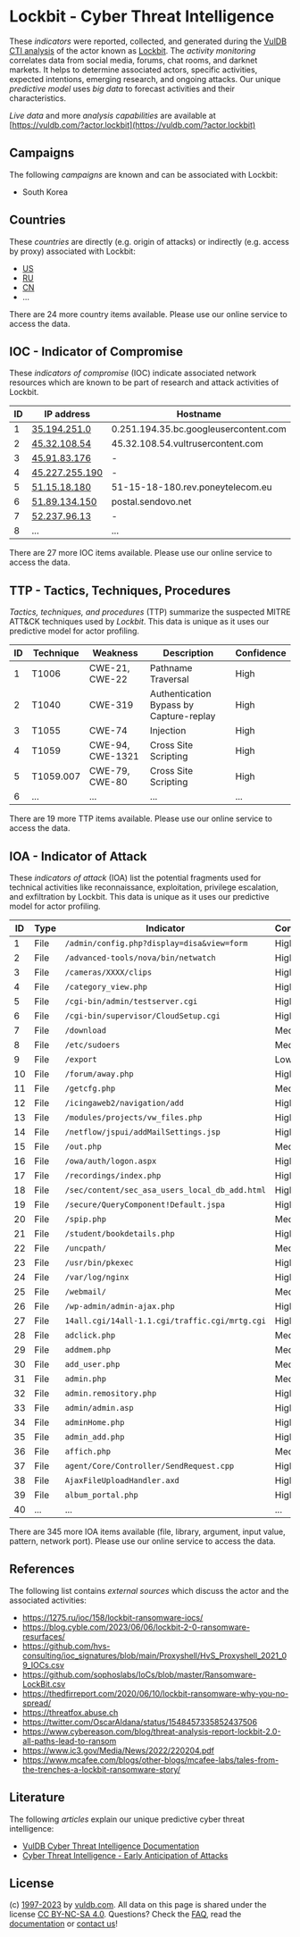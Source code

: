 # Lockbit - Cyber Threat Intelligence

These _indicators_ were reported, collected, and generated during the [VulDB CTI analysis](https://vuldb.com/?kb.cti) of the actor known as [Lockbit](https://vuldb.com/?actor.lockbit). The _activity monitoring_ correlates data from social media, forums, chat rooms, and darknet markets. It helps to determine associated actors, specific activities, expected intentions, emerging research, and ongoing attacks. Our unique _predictive model_ uses _big data_ to forecast activities and their characteristics.

_Live data_ and more _analysis capabilities_ are available at [https://vuldb.com/?actor.lockbit](https://vuldb.com/?actor.lockbit)

## Campaigns

The following _campaigns_ are known and can be associated with Lockbit:

* South Korea

## Countries

These _countries_ are directly (e.g. origin of attacks) or indirectly (e.g. access by proxy) associated with Lockbit:

* [US](https://vuldb.com/?country.us)
* [RU](https://vuldb.com/?country.ru)
* [CN](https://vuldb.com/?country.cn)
* ...

There are 24 more country items available. Please use our online service to access the data.

## IOC - Indicator of Compromise

These _indicators of compromise_ (IOC) indicate associated network resources which are known to be part of research and attack activities of Lockbit.

ID | IP address | Hostname | Campaign | Confidence
-- | ---------- | -------- | -------- | ----------
1 | [35.194.251.0](https://vuldb.com/?ip.35.194.251.0) | 0.251.194.35.bc.googleusercontent.com | - | Medium
2 | [45.32.108.54](https://vuldb.com/?ip.45.32.108.54) | 45.32.108.54.vultrusercontent.com | - | High
3 | [45.91.83.176](https://vuldb.com/?ip.45.91.83.176) | - | - | High
4 | [45.227.255.190](https://vuldb.com/?ip.45.227.255.190) | - | - | High
5 | [51.15.18.180](https://vuldb.com/?ip.51.15.18.180) | 51-15-18-180.rev.poneytelecom.eu | - | High
6 | [51.89.134.150](https://vuldb.com/?ip.51.89.134.150) | postal.sendovo.net | - | High
7 | [52.237.96.13](https://vuldb.com/?ip.52.237.96.13) | - | - | High
8 | ... | ... | ... | ...

There are 27 more IOC items available. Please use our online service to access the data.

## TTP - Tactics, Techniques, Procedures

_Tactics, techniques, and procedures_ (TTP) summarize the suspected MITRE ATT&CK techniques used by _Lockbit_. This data is unique as it uses our predictive model for actor profiling.

ID | Technique | Weakness | Description | Confidence
-- | --------- | -------- | ----------- | ----------
1 | T1006 | CWE-21, CWE-22 | Pathname Traversal | High
2 | T1040 | CWE-319 | Authentication Bypass by Capture-replay | High
3 | T1055 | CWE-74 | Injection | High
4 | T1059 | CWE-94, CWE-1321 | Cross Site Scripting | High
5 | T1059.007 | CWE-79, CWE-80 | Cross Site Scripting | High
6 | ... | ... | ... | ...

There are 19 more TTP items available. Please use our online service to access the data.

## IOA - Indicator of Attack

These _indicators of attack_ (IOA) list the potential fragments used for technical activities like reconnaissance, exploitation, privilege escalation, and exfiltration by Lockbit. This data is unique as it uses our predictive model for actor profiling.

ID | Type | Indicator | Confidence
-- | ---- | --------- | ----------
1 | File | `/admin/config.php?display=disa&view=form` | High
2 | File | `/advanced-tools/nova/bin/netwatch` | High
3 | File | `/cameras/XXXX/clips` | High
4 | File | `/category_view.php` | High
5 | File | `/cgi-bin/admin/testserver.cgi` | High
6 | File | `/cgi-bin/supervisor/CloudSetup.cgi` | High
7 | File | `/download` | Medium
8 | File | `/etc/sudoers` | Medium
9 | File | `/export` | Low
10 | File | `/forum/away.php` | High
11 | File | `/getcfg.php` | Medium
12 | File | `/icingaweb2/navigation/add` | High
13 | File | `/modules/projects/vw_files.php` | High
14 | File | `/netflow/jspui/addMailSettings.jsp` | High
15 | File | `/out.php` | Medium
16 | File | `/owa/auth/logon.aspx` | High
17 | File | `/recordings/index.php` | High
18 | File | `/sec/content/sec_asa_users_local_db_add.html` | High
19 | File | `/secure/QueryComponent!Default.jspa` | High
20 | File | `/spip.php` | Medium
21 | File | `/student/bookdetails.php` | High
22 | File | `/uncpath/` | Medium
23 | File | `/usr/bin/pkexec` | High
24 | File | `/var/log/nginx` | High
25 | File | `/webmail/` | Medium
26 | File | `/wp-admin/admin-ajax.php` | High
27 | File | `14all.cgi/14all-1.1.cgi/traffic.cgi/mrtg.cgi` | High
28 | File | `adclick.php` | Medium
29 | File | `addmem.php` | Medium
30 | File | `add_user.php` | Medium
31 | File | `admin.php` | Medium
32 | File | `admin.remository.php` | High
33 | File | `admin/admin.asp` | High
34 | File | `adminHome.php` | High
35 | File | `admin_add.php` | High
36 | File | `affich.php` | Medium
37 | File | `agent/Core/Controller/SendRequest.cpp` | High
38 | File | `AjaxFileUploadHandler.axd` | High
39 | File | `album_portal.php` | High
40 | ... | ... | ...

There are 345 more IOA items available (file, library, argument, input value, pattern, network port). Please use our online service to access the data.

## References

The following list contains _external sources_ which discuss the actor and the associated activities:

* https://1275.ru/ioc/158/lockbit-ransomware-iocs/
* https://blog.cyble.com/2023/06/06/lockbit-2-0-ransomware-resurfaces/
* https://github.com/hvs-consulting/ioc_signatures/blob/main/Proxyshell/HvS_Proxyshell_2021_09_IOCs.csv
* https://github.com/sophoslabs/IoCs/blob/master/Ransomware-LockBit.csv
* https://thedfirreport.com/2020/06/10/lockbit-ransomware-why-you-no-spread/
* https://threatfox.abuse.ch
* https://twitter.com/OscarAldana/status/1548457335852437506
* https://www.cybereason.com/blog/threat-analysis-report-lockbit-2.0-all-paths-lead-to-ransom
* https://www.ic3.gov/Media/News/2022/220204.pdf
* https://www.mcafee.com/blogs/other-blogs/mcafee-labs/tales-from-the-trenches-a-lockbit-ransomware-story/

## Literature

The following _articles_ explain our unique predictive cyber threat intelligence:

* [VulDB Cyber Threat Intelligence Documentation](https://vuldb.com/?kb.cti)
* [Cyber Threat Intelligence - Early Anticipation of Attacks](https://www.scip.ch/en/?labs.20201022)

## License

(c) [1997-2023](https://vuldb.com/?kb.changelog) by [vuldb.com](https://vuldb.com/?kb.about). All data on this page is shared under the license [CC BY-NC-SA 4.0](https://creativecommons.org/licenses/by-nc-sa/4.0/). Questions? Check the [FAQ](https://vuldb.com/?kb.faq), read the [documentation](https://vuldb.com/?kb) or [contact us](https://vuldb.com/?contact)!
